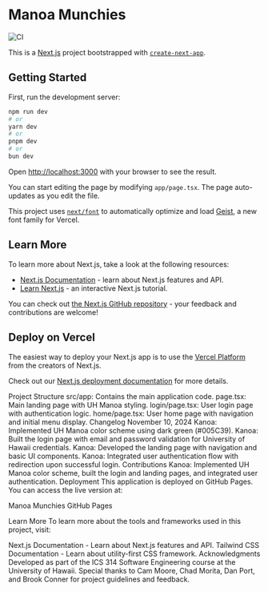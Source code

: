# Manoa Munchies

![CI](https://github.com/kanoaaaa/hawaii-bites.github.io/actions/workflows/pages-build-deployment.yml/badge.svg)

This is a [Next.js](https://nextjs.org) project bootstrapped with [`create-next-app`](https://nextjs.org/docs/app/api-reference/cli/create-next-app).

## Getting Started

First, run the development server:

```bash
npm run dev
# or
yarn dev
# or
pnpm dev
# or
bun dev
```

Open [http://localhost:3000](http://localhost:3000) with your browser to see the result.

You can start editing the page by modifying `app/page.tsx`. The page auto-updates as you edit the file.

This project uses [`next/font`](https://nextjs.org/docs/app/building-your-application/optimizing/fonts) to automatically optimize and load [Geist](https://vercel.com/font), a new font family for Vercel.

## Learn More

To learn more about Next.js, take a look at the following resources:

- [Next.js Documentation](https://nextjs.org/docs) - learn about Next.js features and API.
- [Learn Next.js](https://nextjs.org/learn) - an interactive Next.js tutorial.

You can check out [the Next.js GitHub repository](https://github.com/vercel/next.js) - your feedback and contributions are welcome!

## Deploy on Vercel

The easiest way to deploy your Next.js app is to use the [Vercel Platform](https://vercel.com/new?utm_medium=default-template&filter=next.js&utm_source=create-next-app&utm_campaign=create-next-app-readme) from the creators of Next.js.

Check out our [Next.js deployment documentation](https://nextjs.org/docs/app/building-your-application/deploying) for more details.


Project Structure
src/app: Contains the main application code.
page.tsx: Main landing page with UH Manoa styling.
login/page.tsx: User login page with authentication logic.
home/page.tsx: User home page with navigation and initial menu display.
Changelog
November 10, 2024
Kanoa: Implemented UH Manoa color scheme using dark green (#005C39).
Kanoa: Built the login page with email and password validation for University of Hawaii credentials.
Kanoa: Developed the landing page with navigation and basic UI components.
Kanoa: Integrated user authentication flow with redirection upon successful login.
Contributions
Kanoa: Implemented UH Manoa color scheme, built the login and landing pages, and integrated user authentication.
Deployment
This application is deployed on GitHub Pages. You can access the live version at:

Manoa Munchies GitHub Pages

Learn More
To learn more about the tools and frameworks used in this project, visit:

Next.js Documentation - Learn about Next.js features and API.
Tailwind CSS Documentation - Learn about utility-first CSS framework.
Acknowledgments
Developed as part of the ICS 314 Software Engineering course at the University of Hawaii.
Special thanks to Cam Moore, Chad Morita, Dan Port, and Brook Conner for project guidelines and feedback.


